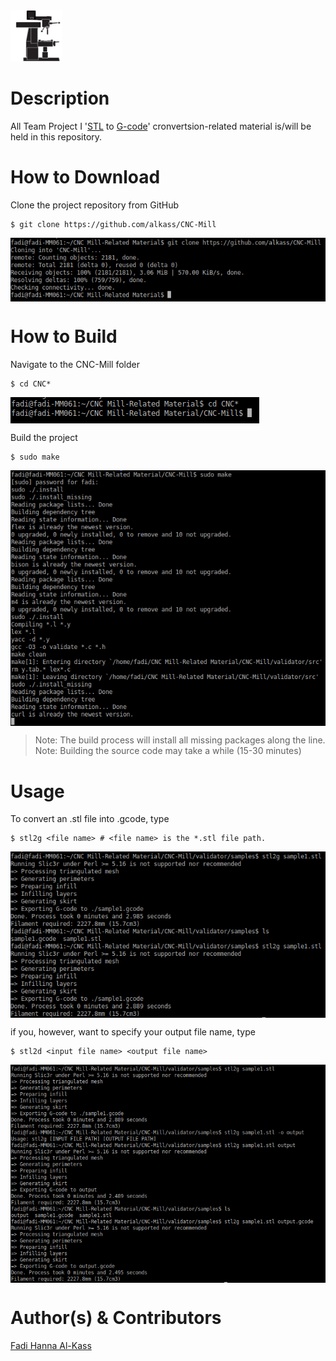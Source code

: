 <img src=".interface/imgs/mill.png" alt="" height="82" width="82">


Description
===========
All Team Project I '[STL](http://en.wikipedia.org/wiki/STL_%28file_format%29) to [G-code](http://en.wikipedia.org/wiki/G-code)' cronvertsion-related material is/will be held in this repository.

How to Download
===============
Clone the project repository from GitHub

	$ git clone https://github.com/alkass/CNC-Mill

<img src=".interface/imgs/clone.png" alt="" align="middle">

How to Build
============
Navigate to the CNC-Mill folder

	$ cd CNC*

<img src=".interface/imgs/cd.png" alt="" align="middle">

Build the project

	$ sudo make

<img src=".interface/imgs/make.png" alt="" align="middle">

	
> Note: The build process will install all missing packages along the line.
> Note: Building the source code may take a while (15-30 minutes)

Usage
=====

To convert an .stl file into .gcode, type

	$ stl2g <file name>	# <file name> is the *.stl file path.


<img src=".interface/imgs/conversion.png" alt="" align="middle">

if you, however, want to specify your output file name, type

	$ stl2d <input file name> <output file name>


<img src=".interface/imgs/conversion1.png" alt="" align="middle">


Author(s) & Contributors
========================
[Fadi Hanna Al-Kass](http://fadialkass.blogspot.com)
